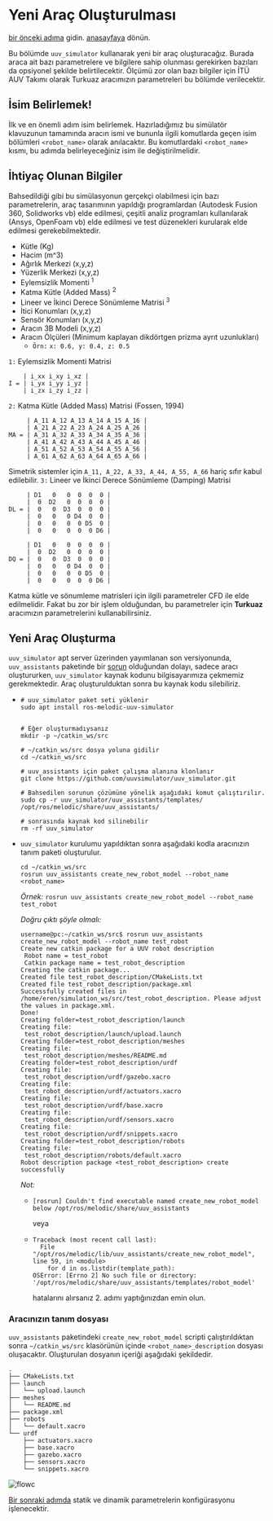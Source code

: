 # Yeni Araç Oluşturulması
[bir önceki adıma](uuv-basics.md) gidin.
[anasayfaya](index.md) dönün.


Bu bölümde `uuv_simulator` kullanarak yeni bir araç oluşturacağız. Burada araca ait bazı parametrelere
ve bilgilere sahip olunması gerekirken bazıları da opsiyonel şekilde belirtilecektir. Ölçümü zor olan 
bazı bilgiler için İTÜ AUV Takımı olarak Turkuaz aracımızın parametreleri bu bölümde verilecektir. 


## İsim Belirlemek!
İlk ve en önemli adım isim belirlemek. Hazırladığımız bu simülatör klavuzunun tamamında aracın ismi ve
bununla ilgili komutlarda geçen isim bölümleri `<robot_name>` olarak anılacaktır. Bu komutlardaki `<robot_name>`
kısmı, bu adımda belirleyeceğiniz isim ile değiştirilmelidir.

## İhtiyaç Olunan Bilgiler
Bahsedildiği gibi bu simülasyonun gerçekçi olabilmesi için bazı parametrelerin, araç tasarımının yapıldığı 
programlardan (Autodesk Fusion 360, Solidworks vb) elde edilmesi, çeşitli analiz programları kullanılarak 
(Ansys, OpenFoam vb) elde edilmesi ve test düzenekleri kurularak elde edilmesi gerekebilmektedir.


  - Kütle (Kg)
  - Hacim (m^3)
  - Ağırlık Merkezi (x,y,z)
  - Yüzerlik Merkezi (x,y,z)
  - Eylemsizlik Momenti <sup>1</sup>
  - Katma Kütle (Added Mass) <sup>2</sup>
  - Lineer ve İkinci Derece Sönümleme Matrisi <sup>3</sup>
  - İtici Konumları (x,y,z)
  - Sensör Konumları (x,y,z)
  - Aracın 3B Modeli (x,y,z)
  - Aracın Ölçüleri (Minimum kaplayan dikdörtgen prizma ayrıt uzunlukları)
    - `Örn:` `x: 0.6, y: 0.4, z: 0.5` 


  `1:` Eylemsizlik Momenti Matrisi
  ```
      | i_xx i_xy i_xz |
  I = | i_yx i_yy i_yz |
      | i_zx i_zy i_zz |
  ```
  `2:` Katma Kütle (Added Mass) Matrisi (Fossen, 1994)
  ```
       | A_11 A_12 A_13 A_14 A_15 A_16 |
       | A_21 A_22 A_23 A_24 A_25 A_26 |
  MA = | A_31 A_32 A_33 A_34 A_35 A_36 |
       | A_41 A_42 A_43 A_44 A_45 A_46 |
       | A_51 A_52 A_53 A_54 A_55 A_56 |
       | A_61 A_62 A_63 A_64 A_65 A_66 |
  ```
  Simetrik sistemler için `A_11, A_22, A_33, A_44, A_55, A_66` hariç sıfır kabul edilebilir.
  `3:` Lineer ve İkinci Derece Sönümleme (Damping) Matrisi
  ```
       | D1   0   0  0  0  0 |
       |  0  D2   0  0  0  0 |
  DL = |  0   0  D3  0  0  0 |
       |  0   0   0 D4  0  0 |
       |  0   0   0  0 D5  0 |
       |  0   0   0  0  0 D6 |
       
       | D1   0   0  0  0  0 |
       |  0  D2   0  0  0  0 |
  DQ = |  0   0  D3  0  0  0 |
       |  0   0   0 D4  0  0 |
       |  0   0   0  0 D5  0 |
       |  0   0   0  0  0 D6 |
  ```
 
Katma kütle ve sönumleme matrisleri için ilgili parametreler CFD ile elde edilmelidir.
Fakat bu zor bir işlem olduğundan, bu parametreler için **Turkuaz** aracımızın parametrelerini 
kullanabilirsiniz.


## Yeni Araç Oluşturma

`uuv_simulator` apt server üzerinden yayımlanan son versiyonunda, `uuv_assistants` paketinde bir [sorun](https://github.com/uuvsimulator/uuv_simulator/issues/385)
olduğundan dolayı, sadece aracı oluştururken, `uuv_simulator` kaynak kodunu bilgisayarımıza çekmemiz gerekmektedir.
Araç oluşturulduktan sonra bu kaynak kodu silebiliriz.

-  ```
   # uuv_simulator paket seti yüklenir
   sudo apt install ros-melodic-uuv-simulator
   
   
   # Eğer oluşturmadıysanız 
   mkdir -p ~/catkin_ws/src 
   
   # ~/catkin_ws/src dosya yoluna gidilir
   cd ~/catkin_ws/src
   
   # uuv_assistants için paket çalışma alanına klonlanır
   git clone https://github.com/uuvsimulator/uuv_simulator.git
   
   # Bahsedilen sorunun çözümüne yönelik aşağıdaki komut çalıştırılır.
   sudo cp -r uuv_simulator/uuv_assistants/templates/ /opt/ros/melodic/share/uuv_assistants/
   
   # sonrasında kaynak kod silinebilir
   rm -rf uuv_simulator
   ```

-  `uuv_simulator` kurulumu yapıldıktan sonra aşağıdaki kodla aracınızın tanım paketi oluşturulur.
   
   ```
   cd ~/catkin_ws/src
   rosrun uuv_assistants create_new_robot_model --robot_name <robot_name>
   ```

   *Örnek:* `rosrun uuv_assistants create_new_robot_model --robot_name test_robot`

   *Doğru çıktı şöyle olmalı:*

   ```
   username@pc:~/catkin_ws/src$ rosrun uuv_assistants create_new_robot_model --robot_name test_robot
   Create new catkin package for a UUV robot description
   	Robot name = test_robot
   	Catkin package name = test_robot_description
   Creating the catkin package...
   Created file test_robot_description/CMakeLists.txt
   Created file test_robot_description/package.xml
   Successfully created files in /home/eren/simulation_ws/src/test_robot_description. Please adjust the values in package.xml.
   Done!
   Creating folder=test_robot_description/launch
   Creating file:
   	test_robot_description/launch/upload.launch
   Creating folder=test_robot_description/meshes
   Creating file:
   	test_robot_description/meshes/README.md
   Creating folder=test_robot_description/urdf
   Creating file:
   	test_robot_description/urdf/gazebo.xacro
   Creating file:
   	test_robot_description/urdf/actuators.xacro
   Creating file:
   	test_robot_description/urdf/base.xacro
   Creating file:
   	test_robot_description/urdf/sensors.xacro
   Creating file:
   	test_robot_description/urdf/snippets.xacro
   Creating folder=test_robot_description/robots
   Creating file:
   	test_robot_description/robots/default.xacro
   Robot description package <test_robot_description> create successfully
   ```

   *Not:*

    - ```
      [rosrun] Couldn't find executable named create_new_robot_model below /opt/ros/melodic/share/uuv_assistants
      ```

      veya

    - ```
      Traceback (most recent call last):
        File "/opt/ros/melodic/lib/uuv_assistants/create_new_robot_model", line 59, in <module>
          for d in os.listdir(template_path):
      OSError: [Errno 2] No such file or directory: '/opt/ros/melodic/share/uuv_assistants/templates/robot_model'
      ```

      hatalarını alırsanız 2. adımı yaptığınızdan emin olun.


### Aracınızın tanım dosyası

`uuv_assistants` paketindeki `create_new_robot_model` scripti çalıştırıldıktan sonra `~/catkin_ws/src` klasörünün içinde `<robot_name>_description` dosyası oluşacaktır. Oluşturulan dosyanın içeriği aşağıdaki şekildedir.

```
.
├── CMakeLists.txt
├── launch
│   └── upload.launch
├── meshes
│   └── README.md
├── package.xml
├── robots
│   └── default.xacro
└── urdf
    ├── actuators.xacro
    ├── base.xacro
    ├── gazebo.xacro
    ├── sensors.xacro
    └── snippets.xacro
```

![flowc](https://user-images.githubusercontent.com/84081125/119212268-da5d4e80-babf-11eb-931b-be5798faec17.png)


[Bir sonraki adımda](setup-vehicle-parameters.md) statik ve dinamik parametrelerin konfigürasyonu işlenecektir.
